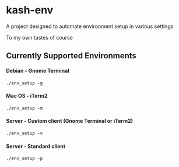 # kash-env

A project designed to automate environment setup in various settings

To my own tastes of course

## Currently Supported Environments
#### Debian - Gnome Terminal
```Shell
./env_setup -g
```
#### Mac OS - iTerm2
```Shell
./env_setup -m
```
#### Server - Custom client (Gnome Terminal or iTerm2)
```Shell
./env_setup -v
```
#### Server - Standard client
```Shell
./env_setup -p
```

